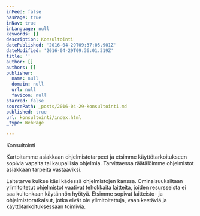```yaml
---
inFeed: false
hasPage: true
inNav: true
inLanguage: null
keywords: []
description: Konsultointi
datePublished: '2016-04-29T09:37:05.901Z'
dateModified: '2016-04-29T09:36:01.319Z'
title: ''
author: []
authors: []
publisher:
  name: null
  domain: null
  url: null
  favicon: null
starred: false
sourcePath: _posts/2016-04-29-konsultointi.md
published: true
url: konsultointi/index.html
_type: WebPage

---
```

Konsultointi

Kartoitamme asiakkaan ohjelmistotarpeet ja etsimme käyttötarkoitukseen sopivia vapaita tai kaupallisia ohjelmia. Tarvittaessa räätälöimme ohjelmistot asiakkaan tarpeita vastaaviksi. 

Laitetarve kulkee käsi kädessä ohjelmistojen kanssa. Ominaisuuksiltaan ylimitoitetut ohjelmistot vaativat tehokkaita laitteita, joiden resursseista ei saa kuitenkaan käytännön hyötyä. Etsimme sopivat laitteisto- ja ohjelmistoratkaisut, jotka eivät ole ylimitoitettuja, vaan kestäviä ja käyttötarkoituksessaan toimivia.